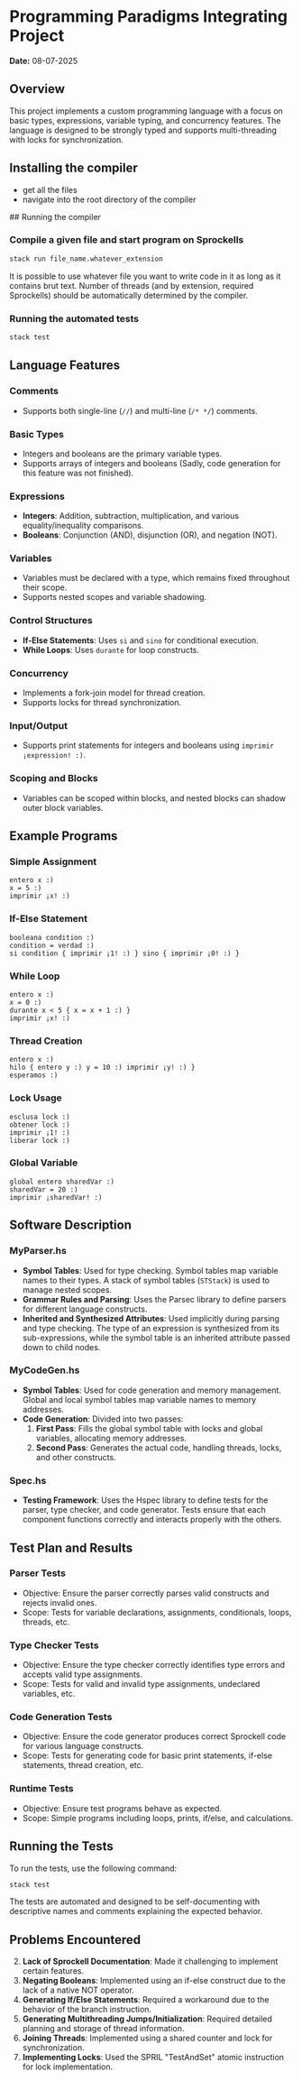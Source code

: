 # Programming Paradigms Integrating Project

**Date:** 08-07-2025

## Overview

This project implements a custom programming language with a focus on basic types, expressions, variable typing, and concurrency features. The language is designed to be strongly typed and supports multi-threading with locks for synchronization.

## Installing the compiler
- get all the files
- navigate into the root directory of the compiler

## Running the compiler

### Compile a given file and start program on Sprockells

```bash 
stack run file_name.whatever_extension
```
It is possible to use whatever file you want to write code in it as long as it contains brut text.
Number of threads (and by extension, required Sprockells) should be automatically determined by the compiler.

### Running the automated tests
```bash 
stack test
```

## Language Features

### Comments
- Supports both single-line (`//`) and multi-line (`/* */`) comments.

### Basic Types
- Integers and booleans are the primary variable types.
- Supports arrays of integers and booleans (Sadly, code generation for this feature was not finished).

### Expressions
- **Integers**: Addition, subtraction, multiplication, and various equality/inequality comparisons.
- **Booleans**: Conjunction (AND), disjunction (OR), and negation (NOT).

### Variables
- Variables must be declared with a type, which remains fixed throughout their scope.
- Supports nested scopes and variable shadowing.

### Control Structures
- **If-Else Statements**: Uses `si` and `sino` for conditional execution.
- **While Loops**: Uses `durante` for loop constructs.

### Concurrency
- Implements a fork-join model for thread creation.
- Supports locks for thread synchronization.

### Input/Output
- Supports print statements for integers and booleans using `imprimir ¡expression! :)`.

### Scoping and Blocks
- Variables can be scoped within blocks, and nested blocks can shadow outer block variables.

## Example Programs

### Simple Assignment
```plaintext
entero x :)
x = 5 :)
imprimir ¡x! :)
```

### If-Else Statement
```plaintext
booleana condition :)
condition = verdad :)
si condition { imprimir ¡1! :) } sino { imprimir ¡0! :) }
```

### While Loop
```plaintext
entero x :)
x = 0 :)
durante x < 5 { x = x + 1 :) }
imprimir ¡x! :)
```

### Thread Creation
```plaintext
entero x :)
hilo { entero y :) y = 10 :) imprimir ¡y! :) }
esperamos :)
```

### Lock Usage
```plaintext
esclusa lock :)
obtener lock :)
imprimir ¡1! :)
liberar lock :)
```

### Global Variable
```plaintext
global entero sharedVar :)
sharedVar = 20 :)
imprimir ¡sharedVar! :)
```

## Software Description

### MyParser.hs
- **Symbol Tables**: Used for type checking. Symbol tables map variable names to their types. A stack of symbol tables (`STStack`) is used to manage nested scopes.
- **Grammar Rules and Parsing**: Uses the Parsec library to define parsers for different language constructs.
- **Inherited and Synthesized Attributes**: Used implicitly during parsing and type checking. The type of an expression is synthesized from its sub-expressions, while the symbol table is an inherited attribute passed down to child nodes.

### MyCodeGen.hs
- **Symbol Tables**: Used for code generation and memory management. Global and local symbol tables map variable names to memory addresses.
- **Code Generation**: Divided into two passes:
  1. **First Pass**: Fills the global symbol table with locks and global variables, allocating memory addresses.
  2. **Second Pass**: Generates the actual code, handling threads, locks, and other constructs.

### Spec.hs
- **Testing Framework**: Uses the Hspec library to define tests for the parser, type checker, and code generator. Tests ensure that each component functions correctly and interacts properly with the others.

## Test Plan and Results

### Parser Tests
- Objective: Ensure the parser correctly parses valid constructs and rejects invalid ones.
- Scope: Tests for variable declarations, assignments, conditionals, loops, threads, etc.

### Type Checker Tests
- Objective: Ensure the type checker correctly identifies type errors and accepts valid type assignments.
- Scope: Tests for valid and invalid type assignments, undeclared variables, etc.

### Code Generation Tests
- Objective: Ensure the code generator produces correct Sprockell code for various language constructs.
- Scope: Tests for generating code for basic print statements, if-else statements, thread creation, etc.

### Runtime Tests
- Objective: Ensure test programs behave as expected.
- Scope: Simple programs including loops, prints, if/else, and calculations.

## Running the Tests

To run the tests, use the following command:

```bash
stack test
```

The tests are automated and designed to be self-documenting with descriptive names and comments explaining the expected behavior.

## Problems Encountered

2. **Lack of Sprockell Documentation**: Made it challenging to implement certain features.
3. **Negating Booleans**: Implemented using an if-else construct due to the lack of a native NOT operator.
4. **Generating If/Else Statements**: Required a workaround due to the behavior of the branch instruction.
5. **Generating Multithreading Jumps/Initialization**: Required detailed planning and storage of thread information.
6. **Joining Threads**: Implemented using a shared counter and lock for synchronization.
7. **Implementing Locks**: Used the SPRIL "TestAndSet" atomic instruction for lock implementation.

